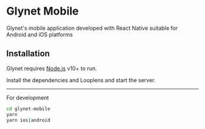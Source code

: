 # Glynet Mobile

Glynet's mobile application developed with React Native suitable for Android and iOS platforms

## Installation

Glynet requires [Node.js](https://nodejs.org/) v10+ to run.

Install the dependencies and Looplens and start the server.

---
For development
```sh
cd glynet-mobile
yarn
yarn ios|android
```
